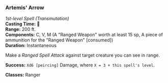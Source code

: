 ### Artemis' Arrow
*1st-level Spell (Transmutation)*  
**Casting Time:** 🔷  
**Range:** 200 ft.  
**Components:** C, V, M (A "Ranged Weapon" worth at least 15 sp, A piece of ammunition for the "Ranged Weapon" \[consumed\])  
**Duration:** Instantaneous  

Make a *Ranged Spell Attack* against target creature you can see in range.

**Success:** `Xd6 [peircing]` Damage, where `X = 3 + this spell's level`.

**Classes:** Ranger
